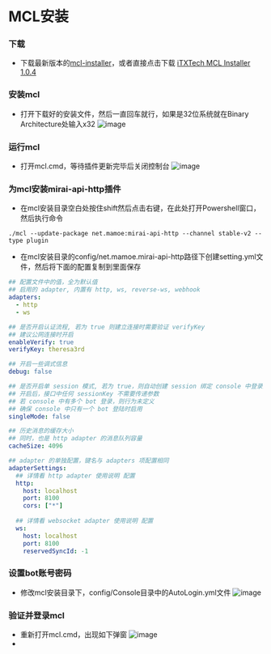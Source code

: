 # MCL安装

### 下载
- 下载最新版本的[mcl-installer](https://github.com/iTXTech/mcl-installer/releases)，或者直接点击下载 [iTXTech MCL Installer 1.0.4](https://github.com/iTXTech/mcl-installer/releases/download/v1.0.4/mcl-installer-1.0.4-windows-amd64.exe)


### 安装mcl
- 打开下载好的安装文件，然后一直回车就行，如果是32位系统就在Binary Architecture处输入x32
![image](https://user-images.githubusercontent.com/89188316/161088266-461de87d-0e75-414b-aca3-fa3b7eb97e85.png)

### 运行mcl
- 打开mcl.cmd，等待插件更新完毕后关闭控制台
![image](https://user-images.githubusercontent.com/89188316/161089016-81ea8a98-1f74-4f11-96d8-679c5a613868.png)

### 为mcl安装mirai-api-http插件
- 在mcl安装目录空白处按住shift然后点击右键，在此处打开Powershell窗口，然后执行命令
```shell
./mcl --update-package net.mamoe:mirai-api-http --channel stable-v2 --type plugin
```
- 在mcl安装目录的config/net.mamoe.mirai-api-http路径下创建setting.yml文件，然后将下面的配置复制到里面保存
```yaml
## 配置文件中的值，全为默认值
## 启用的 adapter, 内置有 http, ws, reverse-ws, webhook
adapters:
  - http
  - ws

## 是否开启认证流程, 若为 true 则建立连接时需要验证 verifyKey
## 建议公网连接时开启
enableVerify: true
verifyKey: theresa3rd

## 开启一些调式信息
debug: false

## 是否开启单 session 模式, 若为 true，则自动创建 session 绑定 console 中登录的 bot
## 开启后，接口中任何 sessionKey 不需要传递参数
## 若 console 中有多个 bot 登录，则行为未定义
## 确保 console 中只有一个 bot 登陆时启用
singleMode: false

## 历史消息的缓存大小
## 同时，也是 http adapter 的消息队列容量
cacheSize: 4096

## adapter 的单独配置，键名与 adapters 项配置相同
adapterSettings:
  ## 详情看 http adapter 使用说明 配置
  http:
    host: localhost
    port: 8100
    cors: ["*"]
  
  ## 详情看 websocket adapter 使用说明 配置
  ws:
    host: localhost
    port: 8100
    reservedSyncId: -1
```

### 设置bot账号密码
- 修改mcl安装目录下，config/Console目录中的AutoLogin.yml文件
![image](https://user-images.githubusercontent.com/89188316/161096535-77340b3a-862b-426b-9c26-53c26f92832d.png)

### 验证并登录mcl
- 重新打开mcl.cmd，出现如下弹窗
![image](https://user-images.githubusercontent.com/89188316/161098581-b1fcf1d4-38f0-429d-a1c7-877703ea8cea.png)
- 





